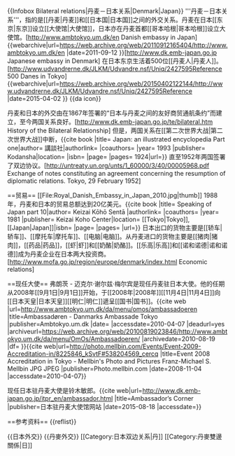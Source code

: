 {{Infobox Bilateral relations|丹麦－日本关系|Denmark|Japan}}
'''丹麦－日本关系'''，指的是[[丹麦|丹麦]]和[[日本国|日本国]]之间的外交关系。丹麦在日本[[东京|东京]]设立[[大使馆|大使馆]]，日本亦在丹麦首都[[哥本哈根|哥本哈根]]设立大使馆。<ref>[http://www.ambtokyo.um.dk/en Danish embassy in Japan] {{webarchive|url=https://web.archive.org/web/20110912165404/http://www.ambtokyo.um.dk/en |date=2011-09-12 }}</ref><ref>[http://www.dk.emb-japan.go.jp Japanese embassy in Denmark]</ref> 在日本东京生活着500位[[丹麦人|丹麦人]]。<ref>[http://www.udvandrerne.dk/JLKM/Udvandre.nsf/Uniq/2427595Reference 500 Danes in Tokyo] {{webarchive|url=https://web.archive.org/web/20150402122144/http://www.udvandrerne.dk/JLKM/Udvandre.nsf/Uniq/2427595Reference |date=2015-04-02 }} {{da icon}}</ref>
 
丹麦和日本的外交由在1867年签署的“日本与丹麦之间的友好商贸通航条约”而建立，至今两国关系良好。<ref>[http://www.dk.emb-japan.go.jp/te/bilateral.htm History of the Bilateral Relationship]</ref> 但是，两国关系在[[第二次世界大战|第二次世界大战]]中断，<ref>{{cite book |title= Japan: an illustrated encyclopedia Part one|author= 講談社|authorlink= |coauthors= |year= 1993 |publisher= Kodansha|location= |isbn= |page= |pages= 1924|url=}}</ref> 直至1952年两国签署了双边协议。<ref>[http://untreaty.un.org/unts/1_60000/3/40/00005968.pdf Exchange of notes constituting an agreement concerning the resumption of diplomatic relations. Tokyo, 29 February 1952]</ref>
 
==贸易==
[[File:Royal_Danish_Embassy_in_Japan_2010.jpg|thumb]]
1988年，丹麦和日本的贸易总额达到20亿美元。<ref>{{cite book |title= Speaking of Japan part 10|author= Keizai Kōhō Sentā |authorlink= |coauthors= |year= 1981 |publisher= Keizai Koho Center|location= [[Tokyo|Tokyo]], [[Japan|Japan]]|isbn= |page= |pages= |url=}}</ref> 日本出口的货物主要是[[轿车|轿车]]、[[摩托车|摩托车]]、[[电脑|电脑]]。从丹麦进口的货物主要是[[猪肉|猪肉]]，[[药品|药品]]，[[虾|虾]]和[[奶酪|奶酪]]。[[乐高|乐高]]和[[诺和诺德|诺和诺德]]成为丹麦企业在日本两大投资商。<ref>[http://www.mofa.go.jp/region/europe/denmark/index.html Economic relations]</ref>
 
==现任大使==
弗朗茨 - 迈克尔·谢尔兹·梅尔宾是现任丹麦驻日本大使。他的任期从2008年[[9月1日|9月1日]]开始，于[[2008年|2008年]][[11月4日|11月4日]]向[[日本天皇|日本天皇]][[明仁|明仁]]遞呈[[国书|国书]]。<ref>{{cite web |url=http://www.ambtokyo.um.dk/da/menu/omos/ambassadoeren |title=Ambassadøren - Danmarks Ambassade Tokyo |publisher=Ambtokyo.um.dk |date= |accessdate=2010-04-07 |deadurl=yes |archiveurl=https://web.archive.org/web/20100819023846/http://www.ambtokyo.um.dk/da/menu/OmOs/Ambassadoeren/ |archivedate=2010-08-19 |df= }}</ref><ref>{{cite web|url=http://photo.mellbin.com/Events/Event-2009-Accreditation-in/8225846_kSvtF#538204569_cercq |title=Event 2008 Accreditation in Tokyo - Mellbin's Photo and Pictures Franz-Michael S. Mellbin JPG JPEG |publisher=Photo.mellbin.com |date=2008-11-04 |accessdate=2010-04-07}}</ref>
 
现任日本驻丹麦大使是铃木敏郎。<ref>{{cite web|url=http://www.dk.emb-japan.go.jp/itpr_en/ambassador.html |title=Ambassador’s Corner |publisher=日本驻丹麦大使馆网站 |date=2015-08-18 |accessdate=}}</ref>

==参考资料==
{{reflist}}

{{日本外交}}
{{丹麥外交}}
[[Category:日本双边关系|丹]]
[[Category:丹麥雙邊關係|日]]